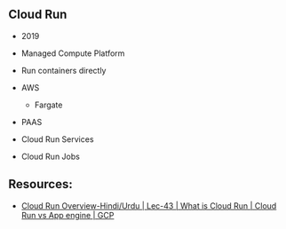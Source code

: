 ## Cloud Run

- 2019

- Managed Compute Platform 

- Run containers directly 

- AWS
    - Fargate
- PAAS


- Cloud Run Services

- Cloud Run Jobs



## Resources:

- [Cloud Run Overview-Hindi/Urdu | Lec-43 | What is Cloud Run | Cloud Run vs App engine | GCP](https://youtu.be/gDRzBZAW5hM?list=PLBGx66SQNZ8YWRUw6yicKtD4AIpUl_YiJ)